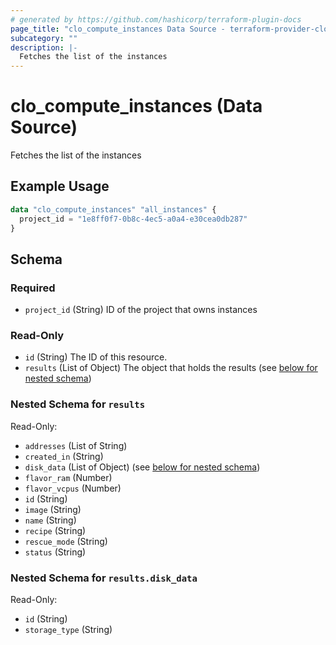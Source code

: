 ```yaml
---
# generated by https://github.com/hashicorp/terraform-plugin-docs
page_title: "clo_compute_instances Data Source - terraform-provider-clo"
subcategory: ""
description: |-
  Fetches the list of the instances
---
```


# clo_compute_instances (Data Source)

Fetches the list of the instances

## Example Usage

```terraform
data "clo_compute_instances" "all_instances" {
  project_id = "1e8ff0f7-0b8c-4ec5-a0a4-e30cea0db287"
}
```

<!-- schema generated by tfplugindocs -->
## Schema

### Required

- `project_id` (String) ID of the project that owns instances

### Read-Only

- `id` (String) The ID of this resource.
- `results` (List of Object) The object that holds the results (see [below for nested schema](#nestedatt--results))

<a id="nestedatt--results"></a>
### Nested Schema for `results`

Read-Only:

- `addresses` (List of String)
- `created_in` (String)
- `disk_data` (List of Object) (see [below for nested schema](#nestedobjatt--results--disk_data))
- `flavor_ram` (Number)
- `flavor_vcpus` (Number)
- `id` (String)
- `image` (String)
- `name` (String)
- `recipe` (String)
- `rescue_mode` (String)
- `status` (String)


<a id="nestedobjatt--results--disk_data"></a>
### Nested Schema for `results.disk_data`

Read-Only:

- `id` (String)
- `storage_type` (String)



